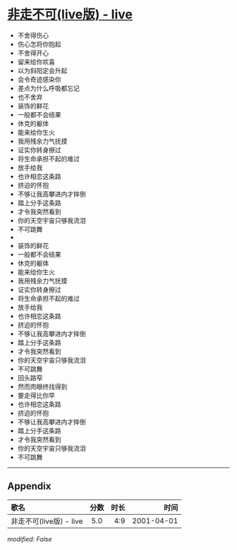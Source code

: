 # [非走不可(live版) - live](https://music.163.com/song?id=26075107)

* 不舍得伤心
* 伤心怎将你抱起
* 不舍得开心
* 留来给你欢喜
* 以为斜阳定会升起
* 会令奇迹感染你
* 差点为什么呼吸都忘记
* 也不舍弃
* 装饰的鲜花
* 一般都不会结果
* 休克的躯体
* 能来给你生火
* 我用残余力气抚摸
* 证实你转身擦过
* 将生命承担不起的难过
* 放手给我
* 也许相恋这条路
* 挤迫的怀抱
* 不够让我高攀进内才摔倒
* 踏上分手这条路
* 才令我突然看到
* 你的天空宇宙只够我流泪
* 不可跳舞
* 
* 装饰的鲜花
* 一般都不会结果
* 休克的躯体
* 能来给你生火
* 我用残余力气抚摸
* 证实你转身擦过
* 将生命承担不起的难过
* 放手给我
* 也许相恋这条路
* 挤迫的怀抱
* 不够让我高攀进内才摔倒
* 踏上分手这条路
* 才令我突然看到
* 你的天空宇宙只够我流泪
* 不可跳舞
* 回头路窄
* 然而肉眼终找得到
* 要走得比你早
* 也许相恋这条路
* 挤迫的怀抱
* 不够让我高攀进内才摔倒
* 踏上分手这条路
* 才令我突然看到
* 你的天空宇宙只够我流泪
* 不可跳舞


---

## Appendix

|歌名|分数|时长|时间|
|:---|:---:|---:|---:|
|非走不可(live版) - live|5.0|4:9|2001-04-01

*modified: False*